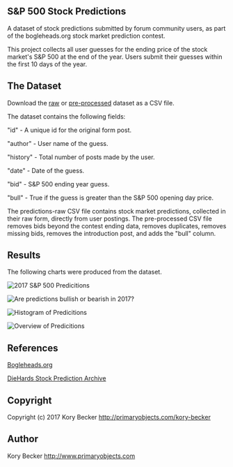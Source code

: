 S&P 500 Stock Predictions
-------------------------------

A dataset of stock predictions submitted by forum community users, as part of the bogleheads.org stock market prediction contest.

This project collects all user guesses for the ending price of the stock market's S&P 500 at the end of the year. Users submit their guesses within the first 10 days of the year.

## The Dataset

Download the [raw](https://raw.githubusercontent.com/primaryobjects/stock-predictions/master/data/predictions-raw.csv) or [pre-processed](https://raw.githubusercontent.com/primaryobjects/stock-predictions/master/data/predictions.csv) dataset as a CSV file.

The dataset contains the following fields:

"id" - A unique id for the original form post.

"author" - User name of the guess.

"history" - Total number of posts made by the user.

"date" - Date of the guess.

"bid" - S&P 500 ending year guess.

"bull" - True if the guess is greater than the S&P 500 opening day price.

The predictions-raw CSV file contains stock market predictions, collected in their raw form, directly from user postings. The pre-processed CSV file removes bids beyond the contest ending data, removes duplicates, removes missing bids, removes the introduction post, and adds the "bull" column.

## Results

The following charts were produced from the dataset.

![2017 S&P 500 Predicitions](https://raw.githubusercontent.com/primaryobjects/stock-predictions/master/images/bids-2017.png)

![Are predictions bullish or bearish in 2017?](https://raw.githubusercontent.com/primaryobjects/stock-predictions/master/images/bullsvsbears-2017.png)

![Histogram of Predicitions](https://raw.githubusercontent.com/primaryobjects/stock-predictions/master/images/histogram-2017.png)

![Overview of Predicitions](https://raw.githubusercontent.com/primaryobjects/stock-predictions/master/images/overview-2017.png)

## References

[Bogleheads.org](https://www.bogleheads.org/)

[DieHards Stock Prediction Archive](http://www.lostoak.com/ls/diehards/contest/)

## Copyright

Copyright (c) 2017 Kory Becker http://primaryobjects.com/kory-becker

## Author

Kory Becker
http://www.primaryobjects.com